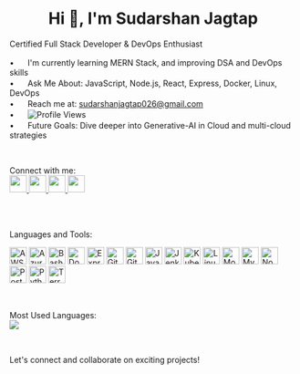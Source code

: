 <h1 align="center">Hi 👋, I'm Sudarshan Jagtap</h1>

Certified Full Stack Developer & DevOps Enthusiast

• <img src="https://cdn.jsdelivr.net/gh/devicons/devicon/icons/javascript/javascript-original.svg" height="16"/> I'm currently learning MERN Stack, and improving DSA and DevOps skills  
• <img src="https://cdn.jsdelivr.net/gh/devicons/devicon/icons/nodejs/nodejs-original.svg" height="16"/> Ask Me About: JavaScript, Node.js, React, Express, Docker, Linux, DevOps  
• <img src="https://cdn.jsdelivr.net/gh/devicons/devicon/icons/google/google-original.svg" height="16"/> Reach me at: <a href="mailto:sudarshanjagtap026@gmail.com">sudarshanjagtap026@gmail.com</a>  
• <img src="https://cdn.jsdelivr.net/gh/devicons/devicon/icons/github/github-original.svg" height="16"/> ![Profile Views](https://komarev.com/ghpvc/?username=Jsudarshan26&label=PROFILE+VIEWS&color=brightgreen)  
• <img src="https://cdn.jsdelivr.net/gh/devicons/devicon/icons/amazonwebservices/amazonwebservices-original.svg" height="16"/> Future Goals: Dive deeper into Generative-AI in Cloud and multi-cloud strategies

<br/>

Connect with me:  
<a href="https://twitter.com/YOUR-TWITTER-URL" target="_blank">
  <img src="https://cdn.jsdelivr.net/gh/devicons/devicon/icons/twitter/twitter-original.svg" height="30" />
</a>
<a href="https://www.linkedin.com/in/sudarshan-jagtap-425a40283" target="_blank">
  <img src="https://cdn.jsdelivr.net/gh/devicons/devicon/icons/linkedin/linkedin-original.svg" height="30" />
</a>
<a href="https://stackoverflow.com/users/YOUR-ID" target="_blank">
  <img src="https://cdn.jsdelivr.net/gh/devicons/devicon/icons/stackoverflow/stackoverflow-original.svg" height="30" />
</a>
<a href="mailto:sudarshanjagtap026@gmail.com" target="_blank">
  <img src="https://cdn.jsdelivr.net/gh/devicons/devicon/icons/google/google-original.svg" height="30" />
</a>

<br/><br/>

Languages and Tools:  
<p align="left">

  <img src="https://cdn.jsdelivr.net/gh/devicons/devicon/icons/amazonwebservices/amazonwebservices-original.svg" height="30" alt="AWS"/>
  <img src="https://cdn.jsdelivr.net/gh/devicons/devicon/icons/azure/azure-original.svg" height="30" alt="Azure"/>
  <img src="https://cdn.jsdelivr.net/gh/devicons/devicon/icons/bash/bash-original.svg" height="30" alt="Bash"/>
  <img src="https://cdn.jsdelivr.net/gh/devicons/devicon/icons/docker/docker-original.svg" height="30" alt="Docker"/>
  <img src="https://cdn.jsdelivr.net/gh/devicons/devicon/icons/express/express-original.svg" height="30" alt="Express.js"/>
  <img src="https://cdn.jsdelivr.net/gh/devicons/devicon/icons/git/git-original.svg" height="30" alt="Git"/>
  <img src="https://cdn.jsdelivr.net/gh/devicons/devicon/icons/github/github-original.svg" height="30" alt="GitHub"/>
  <img src="https://cdn.jsdelivr.net/gh/devicons/devicon/icons/javascript/javascript-original.svg" height="30" alt="JavaScript"/>
  <img src="https://cdn.jsdelivr.net/gh/devicons/devicon/icons/jenkins/jenkins-original.svg" height="30" alt="Jenkins"/>
  <img src="https://cdn.jsdelivr.net/gh/devicons/devicon/icons/kubernetes/kubernetes-plain.svg" height="30" alt="Kubernetes"/>
  <img src="https://cdn.jsdelivr.net/gh/devicons/devicon/icons/linux/linux-original.svg" height="30" alt="Linux"/>
  <img src="https://cdn.jsdelivr.net/gh/devicons/devicon/icons/mongodb/mongodb-original.svg" height="30" alt="MongoDB"/>
  <img src="https://cdn.jsdelivr.net/gh/devicons/devicon/icons/mysql/mysql-original.svg" height="30" alt="MySQL"/>
  <img src="https://cdn.jsdelivr.net/gh/devicons/devicon/icons/nodejs/nodejs-original.svg" height="30" alt="Node.js"/>
  <img src="https://cdn.jsdelivr.net/gh/devicons/devicon/icons/postman/postman-icon.svg" height="30" alt="Postman"/>
  <img src="https://cdn.jsdelivr.net/gh/devicons/devicon/icons/python/python-original.svg" height="30" alt="Python"/>
  <img src="https://cdn.jsdelivr.net/gh/devicons/devicon/icons/terraform/terraform-original.svg" height="30" alt="Terraform"/>

</p>

<br/>

Most Used Languages:  
<img src="https://github-readme-stats.vercel.app/api/top-langs/?username=Jsudarshan26&layout=compact&theme=dark&langs_count=6" />

<br/>

Let's connect and collaborate on exciting projects!
